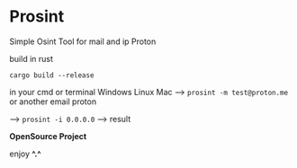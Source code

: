 # Prosint
Simple Osint Tool for mail and ip Proton

build in rust

``cargo build --release``

in your cmd or terminal Windows Linux Mac
--> ``prosint -m test@proton.me`` or another email proton

--> ``prosint -i 0.0.0.0`` --> result 

**OpenSource Project**

enjoy **^.^**
                                   

